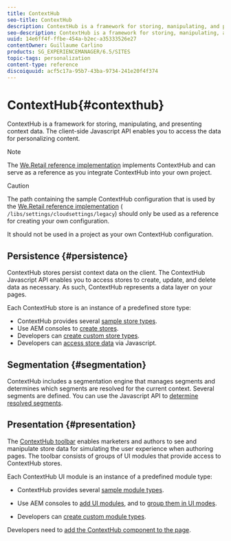 ```yaml
---
title: ContextHub
seo-title: ContextHub
description: ContextHub is a framework for storing, manipulating, and presenting context data
seo-description: ContextHub is a framework for storing, manipulating, and presenting context data
uuid: 14e6ff4f-ffbe-454a-b2ec-a35333526e27
contentOwner: Guillaume Carlino
products: SG_EXPERIENCEMANAGER/6.5/SITES
topic-tags: personalization
content-type: reference
discoiquuid: acf5c17a-95b7-43ba-9734-241e20f4f374
---
```


# ContextHub{#contexthub}

ContextHub is a framework for storing, manipulating, and presenting context data. The client-side Javascript API enables you to access the data for personalizing content.

>[!NOTE]
>
>The [We.Retail reference implementation](/help/sites-developing/we-retail.md) implements ContextHub and can serve as a reference as you integrate ContextHub into your own project.

>[!CAUTION]
>
>The path containing the sample ContextHub configuration that is used by the [We.Retail reference implementation](/help/sites-developing/we-retail.md) ( `/libs/settings/cloudsettings/legacy`) should only be used as a reference for creating your own configuration.
>
>It should not be used in a project as your own ContextHub configuration.

## Persistence {#persistence}

ContextHub stores persist context data on the client. The ContextHub Javascript API enables you to access stores to create, update, and delete data as necessary. As such, ContextHub represents a data layer on your pages.

Each ContextHub store is an instance of a predefined store type:

* ContextHub provides several [sample store types](/help/sites-developing/ch-samplestores.md).
* Use AEM consoles to [create stores](ch-configuring.md#creating-a-contexthub-store).
* Developers can [create custom store types](/help/sites-developing/ch-extend.md#creating-custom-store-candidates).
* Developers can [access store data](/help/sites-developing/ch-adding.md#interacting-with-contexthub-stores) via Javascript.

## Segmentation {#segmentation}

ContextHub includes a segmentation engine that manages segments and determines which segments are resolved for the current context. Several segments are defined. You can use the Javascript API to [determine resolved segments](/help/sites-developing/ch-adding.md#determining-resolved-contexthub-segments).

## Presentation {#presentation}

The [ContextHub toolbar](/help/sites-authoring/ch-previewing.md) enables marketers and authors to see and manipulate store data for simulating the user experience when authoring pages. The toolbar consists of groups of UI modules that provide access to ContextHub stores.

Each ContextHub UI module is an instance of a predefined module type:

* ContextHub provides several [sample module types](/help/sites-developing/ch-samplemodules.md).
* Use AEM consoles to [add UI modules](ch-configuring.md#adding-a-ui-module), and to [group them in UI modes](ch-configuring.md#adding-a-ui-mode).

* Developers can [create custom module types](/help/sites-developing/ch-extend.md#creating-contexthub-ui-module-types).

Developers need to [add the ContextHub component to the page](/help/sites-developing/ch-adding.md).
